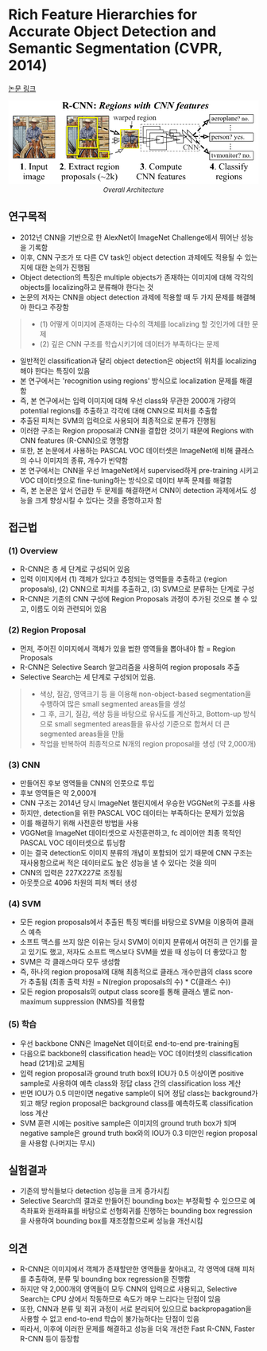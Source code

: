 # Rich Feature Hierarchies for Accurate Object Detection and Semantic Segmentation (CVPR, 2014)

[논문 링크](https://openaccess.thecvf.com/content_cvpr_2014/html/Girshick_Rich_Feature_Hierarchies_2014_CVPR_paper.html)

<p align="center">
    <img width="600" alt='fig1' src="./img/02_02_01.png?raw=true"></br>
    <em><font size=2>Overall Architecture</font></em>
</p>

## 연구목적
- 2012년 CNN을 기반으로 한 AlexNet이 ImageNet Challenge에서 뛰어난 성능을 기록함 
- 이후, CNN 구조가 또 다른 CV task인 object detection 과제에도 적용될 수 있는지에 대한 논의가 진행됨 
- Object detection의 특징은 multiple objects가 존재하는 이미지에 대해 각각의 objects를 localizing하고 분류해야 한다는 것
- 논문의 저자는 CNN을 object detection 과제에 적용할 때 두 가지 문제를 해결해야 한다고 주장함
> - (1) 어떻게 이미지에 존재하는 다수의 객체를 localizing 할 것인가에 대한 문제 
> - (2) 깊은 CNN 구조를 학습시키기에 데이터가 부족하다는 문제
- 일반적인 classification과 달리 object detection은 object의 위치를 localizing해야 한다는 특징이 있음
- 본 연구에서는 'recognition using regions' 방식으로 localization 문제를 해결함
- 즉, 본 연구에서는 입력 이미지에 대해 우선 class와 무관한 2000개 가량의 potential regions를 추출하고 각각에 대해 CNN으로 피처를 추출함
- 추출된 피처는 SVM의 입력으로 사용되어 최종적으로 분류가 진행됨
- 이러한 구조는 Region proposal과 CNN을 결합한 것이기 때문에 Regions with CNN features (R-CNN)으로 명명함 
- 또한, 본 논문에서 사용하는 PASCAL VOC 데이터셋은 ImageNet에 비해 클래스의 수나 이미지의 종류, 개수가 빈약함 
- 본 연구에서는 CNN을 우선 ImageNet에서 supervised하게 pre-training 시키고 VOC 데이터셋으로 fine-tuning하는 방식으로 데이터 부족 문제를 해결함
- 즉, 본 논문은 앞서 언급한 두 문제를 해결하면서 CNN이 detection 과제에서도 성능을 크게 향상시킬 수 있다는 것을 증명하고자 함 

## 접근법
### (1) Overview
- R-CNN은 총 세 단계로 구성되어 있음 
- 입력 이미지에서 (1) 객체가 있다고 추정되는 영역들을 추출하고 (region proposals), (2) CNN으로 피처를 추출하고, (3) SVM으로 분류하는 단계로 구성 
- R-CNN은 기존의 CNN 구성에 Region Proposals 과정이 추가된 것으로 볼 수 있고, 이름도 이와 관련되어 있음 

### (2) Region Proposal
- 먼저, 주어진 이미지에서 객체가 있을 법한 영역들을 뽑아내야 함 = Region Proposals 
- R-CNN은 Selective Search 알고리즘을 사용하여 region proposals 추출
- Selective Search는 세 단계로 구성되어 있음. 
> - 색상, 질감, 영역크기 등 을 이용해 non-object-based segmentation을 수행하여 많은 small segmented areas들을 생성
> - 그 후, 크기, 질감, 색상 등을 바탕으로 유사도를 계산하고, Bottom-up 방식으로 small segmented areas들을 유사성 기준으로 합쳐서 더 큰 segmented areas들을 만듦 
> - 작업을 반복하여 최종적으로 N개의 region proposal을 생성 (약 2,000개)

### (3) CNN
- 만들어진 후보 영역들을 CNN의 인풋으로 투입 
- 후보 영역들은 약 2,000개 
- CNN 구조는 2014년 당시 ImageNet 챌린지에서 우승한 VGGNet의 구조를 사용 
- 하지만, detection을 위한 PASCAL VOC 데이터는 부족하다는 문제가 있었음 
- 이를 해결하기 위해 사전훈련 방법을 사용 
- VGGNet을 ImageNet 데이터셋으로 사전훈련하고, fc 레이어만 최종 목적인 PASCAL VOC 데이터셋으로 튜닝함 
- 이는 결국 detection도 이미지 분류의 개념이 포함되어 있기 때문에 CNN 구조는 재사용함으로써 적은 데이터로도 높은 성능을 낼 수 있다는 것을 의미 
- CNN의 입력은 227X227로 조정됨 
- 아웃풋으로 4096 차원의 피처 벡터 생성 

### (4) SVM
- 모든 region proposals에서 추출된 특징 벡터를 바탕으로 SVM을 이용하여 클래스 예측 
- 소프트 맥스를 쓰지 않은 이유는 당시 SVM이 이미지 분류에서 여전히 큰 인기를 끌고 있기도 했고, 저자도 소프트 맥스보다 SVM을 썼을 때 성능이 더 좋았다고 함 
- SVM은 각 클래스마다 모두 생성함 
- 즉, 하나의 region proposal에 대해 최종적으로 클래스 개수만큼의 class score가 추출됨 (최종 출력 차원 = N(region proposals의 수) * C(클래스 수))
- 모든 region proposals의 output class score를 통해 클래스 별로 non-maximum suppression (NMS)를 적용함

### (5) 학습
- 우선 backbone CNN은 ImageNet 데이터로 end-to-end pre-training됨
- 다음으로 backbone의 classification head는 VOC 데이터셋의 classification head (21개)로 교체됨
- 입력 region proposal과 ground truth box의 IOU가 0.5 이상이면 positive sample로 사용하여 예측 class와 정답 class 간의 classification loss 계산
- 반면 IOU가 0.5 미만이면 negative sample이 되어 정답 class는 background가 되고 해당 region proposal은 background class를 예측하도록 classification loss 계산
- SVM 훈련 시에는 positive sample은 이미지의 ground truth box가 되며 negative sample은 ground truth box와의 IOU가 0.3 미만인 region proposal을 사용함 (나머지는 무시)

## 실험결과
- 기존의 방식들보다 detection 성능을 크게 증가시킴 
- Selective Search의 결과로 만들어진 bounding box는 부정확할 수 있으므로 예측좌표와 원래좌표를 바탕으로 선형회귀를 진행하는 bounding box regression을 사용하여 bounding box를 재조정함으로써 성능을 개선시킴

## 의견
- R-CNN은 이미지에서 객체가 존재할만한 영역들을 찾아내고, 각 영역에 대해 피처를 추출하여, 분류 및 bounding box regression을 진행함
- 하지만 약 2,000개의 영역들이 모두 CNN의 입력으로 사용되고, Selective Search는 CPU 상에서 작동하므로 속도가 매우 느리다는 단점이 있음
- 또한, CNN과 분류 및 회귀 과정이 서로 분리되어 있으므로 backpropagation을 사용할 수 없고 end-to-end 학습이 불가능하다는 단점이 있음
- 따라서, 이후에 이러한 문제를 해결하고 성능을 더욱 개선한 Fast R-CNN, Faster R-CNN 등이 등장함